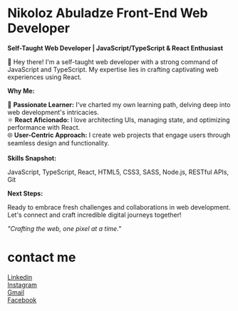<h1>Nikoloz Abuladze Front-End Web Developer</h1>
 
 
 
<b>Self-Taught Web Developer | JavaScript/TypeScript & React Enthusiast</b>

👋 Hey there! I'm a self-taught web developer with a strong command of JavaScript and TypeScript. My expertise lies in crafting captivating web experiences using React.

<b>Why Me:</b>

🚀 <b>Passionate Learner:</b> I've charted my own learning path, delving deep into web development's intricacies. <br>
⚛️ <b>React Aficionado:</b> I love architecting UIs, managing state, and optimizing performance with React.<br>
🌐 <b>User-Centric Approach:</b> I create web projects that engage users through seamless design and functionality.<br><br>
<b>Skills Snapshot:</b>

JavaScript, TypeScript, React, HTML5, CSS3, SASS, Node.js, RESTful APIs, Git

<b>Next Steps:</b>

Ready to embrace fresh challenges and collaborations in web development. Let's connect and craft incredible digital journeys together!

<i>"Crafting the web, one pixel at a time."</i>



<h1>contact me</h1>

<a href="https://www.linkedin.com/in/nikoloz-abuladze-21304a21a/">Linkedin</a>
<br>
<a href="https://www.instagram.com/abulaa77/" target=”_blank”>Instagram</a>
<br>
<a href="https://mail.google.com/mail/u/0/#search/n.abuladzee7%40gmail.com">Gmail</a>
<br>
<a href="https://www.facebook.com/profile.php?id=100011452353777">Facebook</a>


<!-- ## Stats -->

<!-- [![Top Langs](https://github-readme-stats.vercel.app/api/top-langs/?username=anuraghazra&exclude_repo=github-readme-stats,anuraghazra.github.io)](https://github.com/Abula28/Abula28) -->
<!---
Abula28/Abula28 is a ✨ special ✨ repository because its `README.md` (this file) appears on your GitHub profile.
You can click the Preview link to take a look at your changes.
--->
